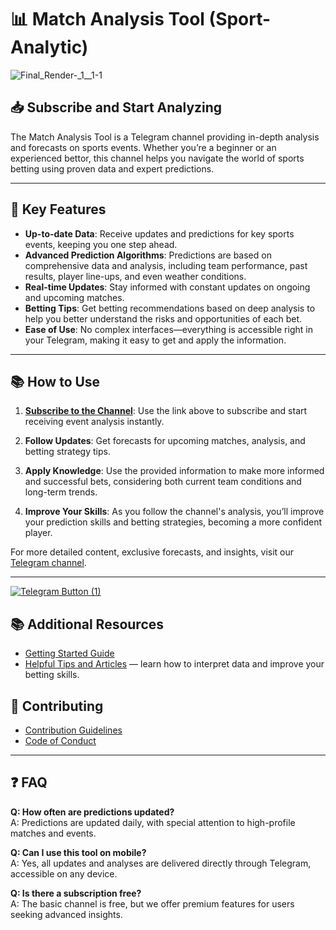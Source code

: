 # 📊 Match Analysis Tool (Sport-Analytic)


![Final_Render-_1__1-_1_](https://github.com/user-attachments/assets/247294df-d4de-4581-8c25-9231a047a280)


## 📥 Subscribe and Start Analyzing

The Match Analysis Tool is a Telegram channel providing in-depth analysis and forecasts on sports events. Whether you’re a beginner or an experienced bettor, this channel helps you navigate the world of sports betting using proven data and expert predictions.

---

## 🚀 Key Features

- **Up-to-date Data**: Receive updates and predictions for key sports events, keeping you one step ahead.
- **Advanced Prediction Algorithms**: Predictions are based on comprehensive data and analysis, including team performance, past results, player line-ups, and even weather conditions.
- **Real-time Updates**: Stay informed with constant updates on ongoing and upcoming matches.
- **Betting Tips**: Get betting recommendations based on deep analysis to help you better understand the risks and opportunities of each bet.
- **Ease of Use**: No complex interfaces—everything is accessible right in your Telegram, making it easy to get and apply the information.

---

##  📚 How to Use

1. **[Subscribe to the Channel](https://t.me/bet_developer)**: Use the link above to subscribe and start receiving event analysis instantly.

2. **Follow Updates**: Get forecasts for upcoming matches, analysis, and betting strategy tips.
3. **Apply Knowledge**: Use the provided information to make more informed and successful bets, considering both current team conditions and long-term trends.
4. **Improve Your Skills**: As you follow the channel's analysis, you’ll improve your prediction skills and betting strategies, becoming a more confident player.

For more detailed content, exclusive forecasts, and insights, visit our [Telegram channel](https://t.me/bet_developer).

---

[![Telegram Button (1)](https://github.com/user-attachments/assets/1656dd34-13c4-4a91-a7fa-4277da04accb)](https://t.me/bet_developer)

## 📚 Additional Resources
- [Getting Started Guide](https://t.me/bet_developer)
- [Helpful Tips and Articles](https://t.me/bet_developer) — learn how to interpret data and improve your betting skills.

## 🤝 Contributing
- [Contribution Guidelines](https://t.me/bet_developer)
- [Code of Conduct](https://t.me/bet_developer)



---
## ❓ FAQ

**Q: How often are predictions updated?**  
A: Predictions are updated daily, with special attention to high-profile matches and events.

**Q: Can I use this tool on mobile?**  
A: Yes, all updates and analyses are delivered directly through Telegram, accessible on any device.

**Q: Is there a subscription free?**  
A: The basic channel is free, but we offer premium features for users seeking advanced insights.
